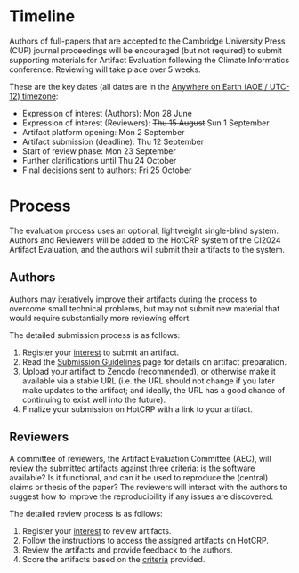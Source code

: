 # Timeline

Authors of full-papers that are accepted to the Cambridge University Press (CUP) journal proceedings will be encouraged (but not required) to submit supporting materials for Artifact Evaluation following the Climate Informatics conference. Reviewing will take place over 5 weeks.

These are the key dates (all dates are in the [Anywhere on Earth (AOE / UTC-12) timezone](https://www.timeanddate.com/time/zones/aoe):

* Expression of interest (Authors): Mon 28 June
* Expression of interest (Reviewers): ~~Thu 15 August~~ Sun 1 September
* Artifact platform opening: Mon 2 September
* Artifact submission (deadline): Thu 12 September
* Start of review phase: Mon 23 September
* Further clarifications until Thu 24 October
* Final decisions sent to authors: Fri 25 October

# Process
The evaluation process uses an optional, lightweight single-blind system. Authors and Reviewers will be added to the HotCRP system of the CI2024 Artifact Evaluation, and the authors will submit their artifacts to the system.

## Authors
Authors may iteratively improve their artifacts during the process to overcome small technical problems, but may not submit new material that would require substantially more reviewing effort.

The detailed submission process is as follows:

1. Register your [interest](details-application) to submit an artifact.
1. Read the [Submission Guidelines](guidelines-authors) page for details on artifact preparation.
1. Upload your artifact to Zenodo (recommended), or otherwise make it available via a stable URL (i.e. the URL should not change if you later make updates to the artifact; and ideally, the URL has a good chance of continuing to exist well into the future).
1. Finalize your submission on HotCRP with a link to your artifact.

## Reviewers
A committee of reviewers, the Artifact Evaluation Committee (AEC), will review the submitted artifacts against three [criteria](overview-evaluation): is the software available? Is it functional, and can it be used to reproduce the (central) claims or thesis of the paper? The reviewers will interact with the authors to suggest how to improve the reproducibility if any issues are discovered.

The detailed review process is as follows:
1. Register your [interest](details-application) to review artifacts.
1. Follow the instructions to access the assigned artifacts on HotCRP.
1. Review the artifacts and provide feedback to the authors.
1. Score the artifacts based on the [criteria](overview-evaluation) provided.